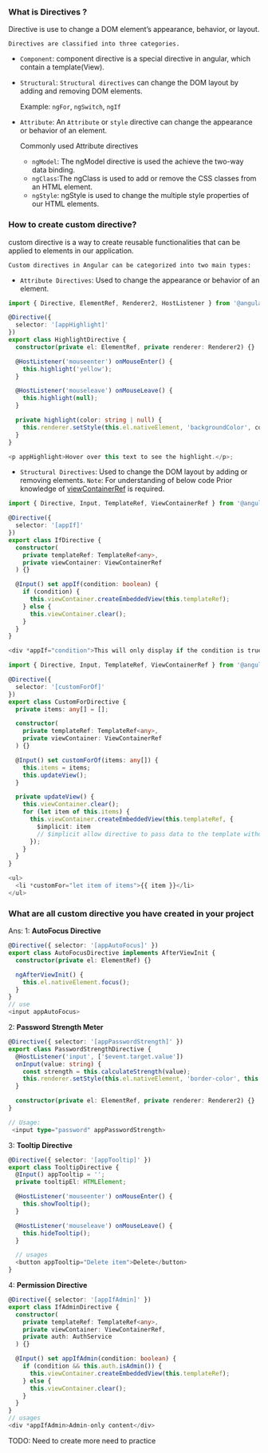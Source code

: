 ### What is Directives ?

Directive is use to change a DOM element’s appearance, behavior, or layout.

`Directives are classified into three categories.`

- `Component`: component directive is a special directive in angular, which contain a template(View).

- `Structural`: `Structural directives` can change the DOM layout by adding and removing DOM elements.

  Example: `ngFor`, `ngSwitch`, `ngIf`

- `Attribute`: An `Attribute` or `style` directive can change the appearance or behavior of an element.

  Commonly used Attribute directives

  - `ngModel`: The ngModel directive is used the achieve the two-way data binding.
  - `ngClass`:The ngClass is used to add or remove the CSS classes from an HTML element.
  - `ngStyle`: ngStyle is used to change the multiple style properties of our HTML elements.

### How to create custom directive?

custom directive is a way to create reusable functionalities that can be applied to elements in our application.

`Custom directives in Angular can be categorized into two main types:`

- `Attribute Directives`: Used to change the appearance or behavior of an element.

```ts
import { Directive, ElementRef, Renderer2, HostListener } from '@angular/core';

@Directive({
  selector: '[appHighlight]'
})
export class HighlightDirective {
  constructor(private el: ElementRef, private renderer: Renderer2) {}

  @HostListener('mouseenter') onMouseEnter() {
    this.highlight('yellow');
  }

  @HostListener('mouseleave') onMouseLeave() {
    this.highlight(null);
  }

  private highlight(color: string | null) {
    this.renderer.setStyle(this.el.nativeElement, 'backgroundColor', color);
  }
}

<p appHighlight>Hover over this text to see the highlight.</p>;
```

- `Structural Directives`: Used to change the DOM layout by adding or removing elements.
  `Note`: For understanding of below code Prior knowledge of [viewContainerRef](./ViewContainerRef.md) is required.

```ts
import { Directive, Input, TemplateRef, ViewContainerRef } from '@angular/core';

@Directive({
  selector: '[appIf]'
})
export class IfDirective {
  constructor(
    private templateRef: TemplateRef<any>,
    private viewContainer: ViewContainerRef
  ) {}

  @Input() set appIf(condition: boolean) {
    if (condition) {
      this.viewContainer.createEmbeddedView(this.templateRef);
    } else {
      this.viewContainer.clear();
    }
  }
}

<div *appIf="condition">This will only display if the condition is true.</div>

```

```ts
import { Directive, Input, TemplateRef, ViewContainerRef } from '@angular/core';

@Directive({
  selector: '[customForOf]'
})
export class CustomForDirective {
  private items: any[] = [];

  constructor(
    private templateRef: TemplateRef<any>,
    private viewContainer: ViewContainerRef
  ) {}

  @Input() set customForOf(items: any[]) {
    this.items = items;
    this.updateView();
  }

  private updateView() {
    this.viewContainer.clear();
    for (let item of this.items) {
      this.viewContainer.createEmbeddedView(this.templateRef, {
        $implicit: item
        // $implicit allow directive to pass data to the template without requiring a named variable.
      });
    }
  }
}

<ul>
  <li *customFor="let item of items">{{ item }}</li>
</ul>
```

### What are all custom directive you have created in your project

Ans:
1: **AutoFocus Directive**

```ts
@Directive({ selector: '[appAutoFocus]' })
export class AutoFocusDirective implements AfterViewInit {
  constructor(private el: ElementRef) {}

  ngAfterViewInit() {
    this.el.nativeElement.focus();
  }
}
// use
<input appAutoFocus>
```

2: **Password Strength Meter**

```ts
@Directive({ selector: '[appPasswordStrength]' })
export class PasswordStrengthDirective {
  @HostListener('input', ['$event.target.value'])
  onInput(value: string) {
    const strength = this.calculateStrength(value);
    this.renderer.setStyle(this.el.nativeElement, 'border-color', this.getColor(strength));
  }

  constructor(private el: ElementRef, private renderer: Renderer2) {}
}

// Usage:
 <input type="password" appPasswordStrength>

```

3: **Tooltip Directive**

```ts
@Directive({ selector: '[appTooltip]' })
export class TooltipDirective {
  @Input() appTooltip = '';
  private tooltipEl: HTMLElement;

  @HostListener('mouseenter') onMouseEnter() {
    this.showTooltip();
  }

  @HostListener('mouseleave') onMouseLeave() {
    this.hideTooltip();
  }

  // usages
  <button appTooltip="Delete item">Delete</button>
}
```

4: **Permission Directive**

```ts
@Directive({ selector: '[appIfAdmin]' })
export class IfAdminDirective {
  constructor(
    private templateRef: TemplateRef<any>,
    private viewContainer: ViewContainerRef,
    private auth: AuthService
  ) {}

  @Input() set appIfAdmin(condition: boolean) {
    if (condition && this.auth.isAdmin()) {
      this.viewContainer.createEmbeddedView(this.templateRef);
    } else {
      this.viewContainer.clear();
    }
  }
}
// usages
<div *appIfAdmin>Admin-only content</div>
```

TODO: Need to create more need to practice
